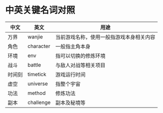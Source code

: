 # 中英关键名词对照

| 中文   | 英文      | 用途                                     |
| ------ | --------- | ---------------------------------------- |
| 万界   | wanjie    | 当前游戏名称，使用一般指游戏本身相关内容 |
| 角色   | character | 一般指主角本身                           |
| 环境   | env       | 指可以切换的修炼环境                     |
| 战斗   | battle    | 与敌人对战等相关项目                     |
| 时间刻 | timetick  | 游戏运行时间                             |
| 虚空   | universe  | 指整个宇宙                               |
| 功法   | method    | 修炼功法                                 |
| 副本   | challenge | 副本及秘境等                             |
